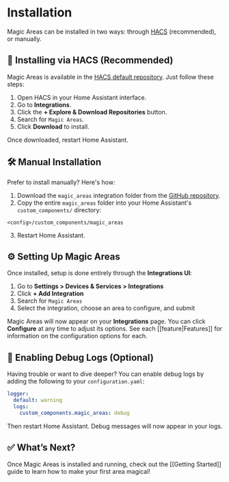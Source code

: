 # Installation

Magic Areas can be installed in two ways: through [HACS](https://hacs.xyz) (recommended), or manually.

## 🚀 Installing via HACS (Recommended)

Magic Areas is available in the [HACS default repository](https://hacs.xyz/). Just follow these steps:

1. Open HACS in your Home Assistant interface.
2. Go to **Integrations**.
3. Click the **+ Explore & Download Repositories** button.
4. Search for `Magic Areas`.
5. Click **Download** to install.

Once downloaded, restart Home Assistant.

## 🛠️ Manual Installation

Prefer to install manually? Here's how:

1. Download the `magic_areas` integration folder from the [GitHub repository](https://github.com/jseidl/hass-magic_areas).
2. Copy the entire `magic_areas` folder into your Home Assistant's `custom_components/` directory:

```
<config>/custom_components/magic_areas
```

3. Restart Home Assistant.

## ⚙️ Setting Up Magic Areas

Once installed, setup is done entirely through the **Integrations UI**:

1. Go to **Settings > Devices & Services > Integrations**
2. Click **+ Add Integration**
3. Search for `Magic Areas`
4. Select the integration, choose an area to configure, and submit

Magic Areas will now appear on your **Integrations** page. You can click **Configure** at any time to adjust its options. See each [[feature|Features]] for information on the configuration options for each.

## 🐛 Enabling Debug Logs (Optional)

Having trouble or want to dive deeper? You can enable debug logs by adding the following to your `configuration.yaml`:
```yaml
logger:
  default: warning
  logs:
    custom_components.magic_areas: debug
```

Then restart Home Assistant. Debug messages will now appear in your logs.

## ✅ What’s Next?
Once Magic Areas is installed and running, check out the [[Getting Started]] guide to learn how to make your first area magical!

